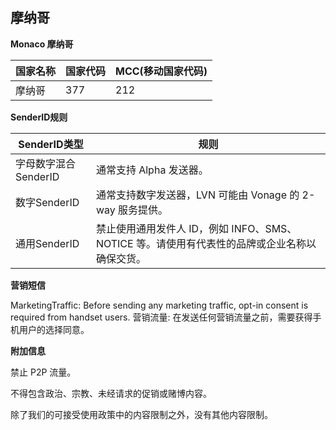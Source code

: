 ## 摩纳哥

__Monaco  摩纳哥__

| 国家名称 | 国家代码 | MCC(移动国家代码) |
|------|------|-------------|
| 摩纳哥  | 377  | 212         |

__SenderID规则__

| SenderID类型     | 规则                                                      |
|----------------|---------------------------------------------------------|
| 字母数字混合SenderID | 通常支持 Alpha 发送器。                                         |
| 数字SenderID     | 通常支持数字发送器，LVN 可能由 Vonage 的 2-way 服务提供。                  |
| 通用SenderID     | 禁止使用通用发件人 ID，例如 INFO、SMS、NOTICE 等。请使用有代表性的品牌或企业名称以确保交货。 |


__营销短信__

MarketingTraffic: Before sending any marketing traffic, opt-in consent is required from handset users.
营销流量: 在发送任何营销流量之前，需要获得手机用户的选择同意。

__附加信息__

禁止 P2P 流量。

不得包含政治、宗教、未经请求的促销或赌博内容。

除了我们的可接受使用政策中的内容限制之外，没有其他内容限制。
